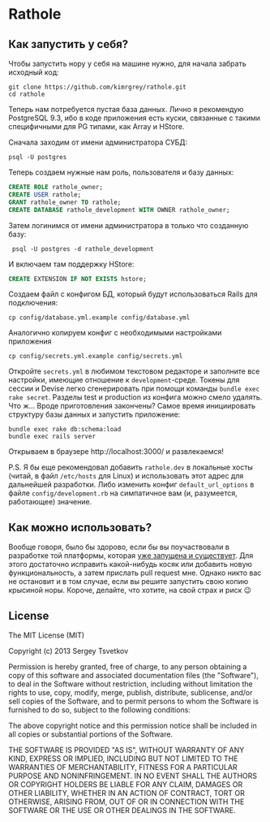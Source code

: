 Rathole
==========

## Как запустить у себя?

Чтобы запустить нору у себя на машине нужно, для начала забрать исходный код:

```
git clone https://github.com/kimrgrey/rathole.git
cd rathole
```

Теперь нам потребуется пустая база данных. Лично я рекомендую PostgreSQL 9.3, ибо в коде приложения есть куски, связанные с такими специфичными для PG типами, как Array и HStore.

Сначала заходим от имени администратора СУБД:

```
psql -U postgres
```

Теперь создаем нужные нам роль, пользователя и базу данных:

```sql
CREATE ROLE rathole_owner;
CREATE USER rathole;
GRANT rathole_owner TO rathole;
CREATE DATABASE rathole_development WITH OWNER rathole_owner;
```

Затем логинимся от имени администратора в только что созданную базу:

```
 psql -U postgres -d rathole_development
```

И включаем там поддержку HStore:

```sql
CREATE EXTENSION IF NOT EXISTS hstore;
```

Создаем файл с конфигом БД, который будут использоваться Rails для подключения:

```
cp config/database.yml.example config/database.yml
```

Аналогично копируем конфиг с необходимыми настройками приложения

```
cp config/secrets.yml.example config/secrets.yml
```

Откройте `secrets.yml` в любимом текстовом редакторе и заполните все настройки, имеющие отношение к `development`-среде. Токены для сессии и Devise легко сгенерировать при помощи  команды `bundle exec rake secret`. Разделы test и production из конфига можно смело удалять. Что ж... Вроде приготовления закончены? Самое время инициировать структуру базы данных и запустить приложение:

```
bundle exec rake db:schema:load
bundle exec rails server
```

Открываем в браузере http://localhost:3000/ и развлекаемся! 

P.S. Я бы еще рекомендовал добавить `rathole.dev` в локальные хосты  (читай, в файл `/etc/hosts` для Linux) и использовать этот адрес для дальнейшей  разработки. Либо изменить конфиг `default_url_options` в файле  `config/development.rb` на симпатичное вам (и, разумеется, работающее) значение.

## Как можно использовать?

Вообще говоря, было бы здорово, если бы вы поучаствовали в разработке той платформы, которая [уже запущена и существует](http://rathole.io). Для этого достаточно исправить какой-нибудь косяк или добавить новую функциональность, а затем прислать pull request мне. Однако никто вас не остановит и в том случае, если вы решите запустить свою копию крысиной норы. Короче, делайте, что хотите, на свой страх и риск :wink:

## License

The MIT License (MIT)

Copyright (c) 2013 Sergey Tsvetkov

Permission is hereby granted, free of charge, to any person obtaining a copy of this software and associated documentation files (the "Software"), to deal in the Software without restriction, including without limitation the rights to use, copy, modify, merge, publish, distribute, sublicense, and/or sell copies of the Software, and to permit persons to whom the Software is furnished to do so, subject to the following conditions:

The above copyright notice and this permission notice shall be included in all copies or substantial portions of the Software.

THE SOFTWARE IS PROVIDED "AS IS", WITHOUT WARRANTY OF ANY KIND, EXPRESS OR IMPLIED, INCLUDING BUT NOT LIMITED TO THE WARRANTIES OF MERCHANTABILITY, FITNESS FOR A PARTICULAR PURPOSE AND NONINFRINGEMENT. IN NO EVENT SHALL THE AUTHORS OR COPYRIGHT HOLDERS BE LIABLE FOR ANY CLAIM, DAMAGES OR OTHER LIABILITY, WHETHER IN AN ACTION OF CONTRACT, TORT OR OTHERWISE, ARISING FROM, OUT OF OR IN CONNECTION WITH THE SOFTWARE OR THE USE OR OTHER DEALINGS IN THE SOFTWARE.
